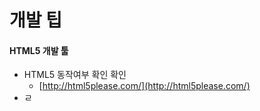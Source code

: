 # 개발 팁

#### HTML5 개발 툴
 - HTML5 동작여부 확인 확인
	 - [http://html5please.com/](http://html5please.com/)
 - ㄹ


